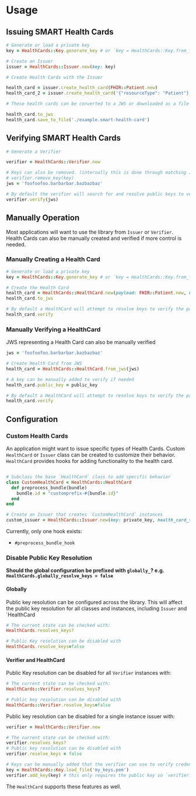 # Usage

## Issuing SMART Health Cards

```ruby
# Generate or load a private key
key = HealthCards::Key.generate_key # or `key = HealthCards::Key.from_file`

# Create an Issuer
issuer = HealthCards::Issuer.new(key: key)

# Create Health Cards with the Issuer

health_card = issuer.create_health_card(FHIR::Patient.new)
health_card_2 = issuer.create_health_card('{"resourceType": "Patient"}')

# These health cards can be converted to a JWS or downloaded as a file

health_card.to_jws
health_card.save_to_file('./example.smart-health-card')
```

## Verifying SMART Health Cards

```ruby
# Generate a Verifier

verifier = HealthCards::Verifier.new

# Keys can also be removed. (internally this is done through matching JWK thumbprints)
# verifier.remove_key(key)
jws = 'foofoofoo.barbarbar.bazbazbaz'

# By default the verifier will search for and resolve public keys to verify credentials
verifier.verify(jws)
```

## Manually Operation

Most applications will want to use the library from `Issuer` or `Verifier`.
Health Cards can also be manually created and verified if more control is needed.

### Manually Creating a Health Card

```ruby
# Generate or load a private key
key = HealthCards::Key.generate_key # or `key = HealthCards::Key.from_file`

# Create the Health Card
health_card = HealthCards::HealthCard.new(payload: FHIR::Patient.new, key: key)
health_card.to_jws

# By default a HealthCard will attempt to resolve keys to verify the payload
health_card.verify
```

### Manually Verifying a HealthCard
JWS representing a Health Card can also be manually verified

```ruby
jws = 'foofoofoo.barbarbar.bazbazbaz'

# Create Health Card from JWS
health_card = HealthCards::HealthCard.from_jws(jws)

# A key can be manually added to verify if needed
health_card.public_key = public_key

# By default a HealthCard will attempt to resolve keys to verify the payload
health_card.verify
```

## Configuration

### Custom Health Cards

An application might want to issue specific types of Health Cards. 
Custom `HealthCard` or `Issuer` class can be created to customize their behavior.
`HealthCard` provides hooks for adding functionality to the health card.

```ruby

# Subclass the base `HealthCard` class to add specific behavior
class CustomHealthCard < HealthCards::HealthCard
  def preprocess_bundle(bundle)
    bundle.id = "customprefix-#{bundle.id}"
  end
end

# Create an Issuer that creates `CustomHealthCard` instances
custom_issuer = HealthCards::Issuer.new(key: private_key, health_card_type: CustomHealthCard)
```

Currently, only one hook exists:

- `#preprocess_bundle_hook`

### Disable Public Key Resolution

**Should the global configuration be prefixed with `globally_`? e.g. `HealthCards.globally_resolve_keys = false`**

#### Globally
Public key resolution can be configured across the library. This will affect the public key resolution
for all classes and instances, including `Issuer` and `HealthCard
```ruby
# The current state can be checked with:
HealthCards.resolves_keys?

# Public Key resolution can be disabled with
HealthCards.resolve_keys=false
```

#### Verifier and HealthCard
Public Key resolution can be disabled for all `Verifier` instances with:
```ruby
# The current state can be checked with:
HealthCards::Verifier.resolves_keys?

# Public key resolution can be disabled with
HealthCards::Verifier.resolve_keys=false
```

Public key resolution can be disabled for a single instance issuer with:
```ruby
verifier = HealthCards::Verifier.new

# The current state can be checked with:
verifier.resolves_keys?
# Public key resolution can be disabled with
verifier.resolve_keys = false

# Keys can be manually added that the verifier can use to verify credentials
key = HealthCards::Key.load_file('my_keys.pem')
verifier.add_key(key) # this only requires the public key so `verifier.add_key(key.public_key)` works too
```

The `HealthCard` supports these features as well.